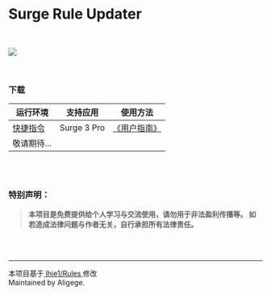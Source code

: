 # Surge Rule Updater

<br>

![](https://github.com/linzx91/surge-ruleset/raw/master/Images/Rule_Updater_01.png)

<br>

### 下载

|  **运行环境**  |  **支持应用**  |  **使用方法**  |
| --- | --- | --- |
|  [快捷指令](https://www.icloud.com/shortcuts/8f29fae0595f435daf5307cef9a4e691)  |  Surge 3 Pro  |  [《用户指南》](https://github.com/linzx91/surge-ruleset/blob/master/UsersGuide.md)  |
|  敬请期待…  |    |    |

<br><br>

### 特别声明：

> **本项目是免费提供给个人学习与交流使用，请勿用于非法盈利传播等。
如若造成法律问题与作者无关，自行承担所有法律责任。**

<br><br>

---

本项目基于[ lhie1/Rules ](https://github.com/lhie1/Rules)修改<br>
Maintained by Aligege.